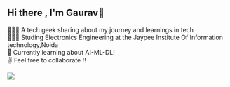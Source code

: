 ## Hi there , I'm Gaurav👋

👩🏻‍💻 A tech geek sharing about my journey and learnings in tech<br/>
👩🏻‍🎓 Studing Electronics Engineering at the Jaypee Institute Of Information technology,Noida <br/>
💭 Currently learning about AI-ML-DL!<br/>
✌️ Feel free to collaborate !!

<!-- GitHub stats from https://github.com/anuraghazra/github-readme-stats -->
![](https://github-readme-stats.vercel.app/api?username=Gauravsaxena816&theme=radical&hide_border=false&include_all_commits=true&count_private=true)<br/>
